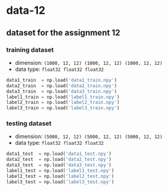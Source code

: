 # data-12
## dataset for the assignment 12

### training dataset

- dimension: `(1000, 12, 12) (1000, 12, 12) (1000, 12, 12)`
- data type: `float32 float32 float32`

```python
data1_train  = np.load('data1_train.npy')
data2_train  = np.load('data2_train.npy')
data3_train  = np.load('data3_train.npy')
label1_train = np.load('label1_train.npy')
label2_train = np.load('label2_train.npy')
label3_train = np.load('label3_train.npy')
```

### testing dataset

- dimension: `(5000, 12, 12) (5000, 12, 12) (5000, 12, 12)`
- data type: `float32 float32 float32`

```python
data1_test  = np.load('data1_test.npy')
data2_test  = np.load('data2_test.npy')
data3_test  = np.load('data3_test.npy')
label1_test = np.load('label1_test.npy')
label2_test = np.load('label2_test.npy')
label3_test = np.load('label3_test.npy')
```
